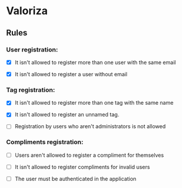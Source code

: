 # Valoriza

## Rules

### User registration:

  - [x] It isn't allowed to register more than one user with the same email

  - [x] It isn't allowed to register a user without email


### Tag registration:
  
  - [x] It isn't allowed to register more than one tag with the same name

  - [x] It isn't allowed to register an unnamed tag.

  - [ ] Registration by users who aren't administrators is not allowed


### Compliments registration:

  - [ ] Users aren't allowed to register a compliment for themselves

  - [ ] It isn't allowed to register compliments for invalid users

  - [ ] The user must be authenticated in the application

